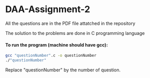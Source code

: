 # DAA-Assignment-2

All the questions are in the PDF file attatched in the repository

The solution to the problems are done in C programming language

#### To run the program (machine should have gcc):
```bash
gcc "questionNumber".c -o questionNumber
./"questionNumber"
```
Replace "questionNumber" by the number of question.
